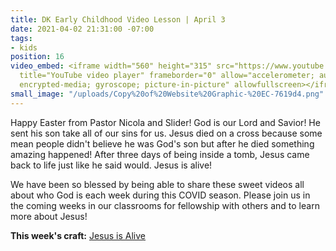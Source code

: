```yaml
---
title: DK Early Childhood Video Lesson | April 3
date: 2021-04-02 21:31:00 -07:00
tags:
- kids
position: 16
video_embed: <iframe width="560" height="315" src="https://www.youtube.com/embed/AmjCZEuF8Cg"
  title="YouTube video player" frameborder="0" allow="accelerometer; autoplay; clipboard-write;
  encrypted-media; gyroscope; picture-in-picture" allowfullscreen></iframe>
small_image: "/uploads/Copy%20of%20Website%20Graphic-%20EC-7619d4.png"
---
```


Happy Easter from Pastor Nicola and Slider! God is our Lord and Savior! He sent his son take all of our sins for us. Jesus died on a cross because some mean people didn't believe he was God's son but after he died something amazing happened! After three days of being inside a tomb, Jesus came back to life just like he said would. Jesus is alive!

We have been so blessed by being able to share these sweet videos all about who God is each week during this COVID season. Please join us in the coming weeks in our classrooms for fellowship with others and to learn more about Jesus!

**This week's craft:** [Jesus is Alive](https://drive.google.com/file/d/1fko9Ur3vGoZpl4TW6XndSTAbqvGrkefH/view?usp=sharing)